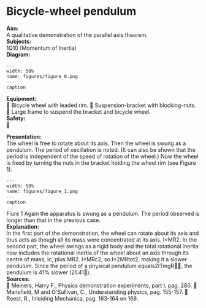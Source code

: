 # Bicycle-wheel pendulum 
    
<b> Aim: </b>  
 A qualitative demonstration of the parallel axis theorem.   
<b> Subjects: </b>  
 1Q10 (Momentum of Inertia)   
<b> Diagram: </b>  
   
```{figure} figures/figure_0.png  
---  
width: 50%  
name: figures/figure_0.png  
---  
caption  
``` 
     
<b> Equipment: </b>  
  Bicycle wheel with leaded rim.  Suspension-bracket with blocking-nuts.  Large frame to suspend the bracket and bicycle wheel.   
<b> Safety: </b>  
 
      
<b> Presentation: </b>  
 The wheel is free to rotate about its axis. Then the wheel is swung as a pendulum. The period of oscillation is noted. (It can also be shown that the period is independent of the speed of rotation of the wheel.) Now the wheel is fixed by turning the nuts in the bracket holding the wheel rim (see Figure 1).    
```{figure} figures/figure_1.png  
---  
width: 50%  
name: figures/figure_1.png  
---  
caption  
``` 
  Fiure 1  Again the apparatus is swung as a pendulum. The period observed is longer than that in the previous case.    
<b> Explanation: </b>  
 In the first part of the demonstration, the wheel can rotate about its axis and thus acts as though all its mass were concentrated at its axis. I=MR2. In the second part, the wheel swings as a rigid body and the total rotational inertia now includes the rotational inertia of the wheel about an axis through its centre of mass, Ic, plus MR2. I=MRc2, so I=2MRtot2, making it a slower pendulum. Since the period of a physical pendulum equals2ITmgR, the pendulum is 41% slower (21.41).    
<b> Sources: </b>  
  Meiners, Harry F., Physics demonstration experiments, part I, pag. 280.  Mansfield, M and O'Sullivan, C., Understanding physics, pag. 155-157.  Roest, R., Inleiding Mechanica, pag. 163-164 en 169.    